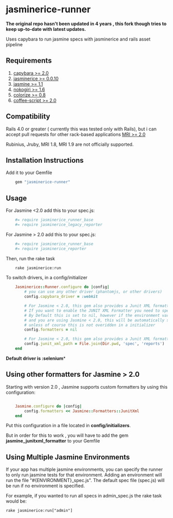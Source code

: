 jasminerice-runner
==================

**The original repo hasn't been updated in 4 years , this fork though tries to keep up-to-date with latest updates.**

Uses capybara to run jasmine specs with jasminerice and rails asset pipeline

Requirements
------------

1.	[capybara >= 2.0](https://github.com/celluloid/celluloid)
2.	[jasminerice >= 0.0.10](https://github.com/jwo/celluloid-pmap)
3.	[jasmine >= 1.1](https://github.com/bogdanRada/celluloid_pubsub)
4.	[nokogiri >= 1.6](https://github.com/swoop-inc/composable_state_machine)
5.	[colorize >= 0.8](https://github.com/tj/terminal-table)
6.	[coffee-script >= 2.0](https://github.com/fazibear/colorize)

Compatibility
-------------

Rails 4.0 or greater ( currently this was tested only with Rails), but i can accept pull requests for other rack-based applications
[MRI >= 2.0](http://www.ruby-lang.org)

Rubinius,  Jruby, MRI 1.8, MRI 1.9 are not officially supported.

Installation Instructions
-------------------------

Add it to your Gemfile
```ruby
    gem "jasminerice-runner"
```
Usage
-----

For Jasmine <2.0 add this to your spec.js:

```coffee
    #= require jasminerice_runner_base
    #= require jasminerice_legacy_reporter
```

For Jasmine > 2.0 add this to your spec.js:

```coffee
    #= require jasminerice_runner_base
    #= require jasminerice_reporter
```


Then, run the rake task

```sh
    rake jasminerice:run
```
To switch drivers, in a config/initializer

```ruby
    Jasminerice::Runner.configure do |config|
        # you can use any other driver (phantomjs, or other drivers)
        config.capybara_driver = :webkit

        # For Jasmine < 2.0, this gem also provides a Junit XML formatter ( for Jasmine > 2.0 this will have no effect )
        # If you want to enable the JUNIT XML Formatter you need to specify `:junit_xml`
        # By Default this is set to nil, however if the environment variable CI is present and has as value 'true',
        # and you are using Jasmine < 2.0, this will be automatically set to :junit_xml
        # unless of course this is not overidden in a initializer
        config.formatters = nil

        # For Jasmine < 2.0, this gem also provides a Junit XML formatter ( for Jasmine > 2.0 this will have no effect )
        config.junit_xml_path = File.join(Dir.pwd, 'spec', 'reports')
    end
```


**Default driver is :selenium***


Using other formatters for Jasmine > 2.0
-----------------------------------

 Starting with version 2.0 , Jasmine supports custom formatters by using this configuration:


```ruby

    Jasmine.configure do |config|
        config.formatters << Jasmine::Formatters::JunitXml
    end
```

Put this configuration in a file located in **config/initializers**.

But in order for this to work , you will have to add the gem **jasmine_junitxml_formatter** to your Gemfile


Using Multiple Jasmine Environments
-----------------------------------

If your app has multiple jasmine environments, you can specify the runner
to only run jasmine tests for that environment. Adding an environment will
run the file "#{ENVIRONMENT}_spec.js". The default spec file (spec.js) will be run
if no environment is specified.

For example, if you wanted to run all specs in admin_spec.js the rake task would be:

    rake jasminerice:run["admin"]
